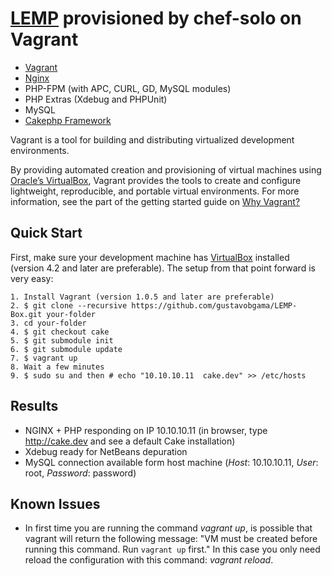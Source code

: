 # [LEMP](http://library.linode.com/lemp-guides) provisioned by chef-solo on Vagrant

* [Vagrant](http://vagrantup.com)
* [Nginx](http://wiki.nginx.org/Main)
* PHP-FPM (with APC, CURL, GD, MySQL modules)
* PHP Extras (Xdebug and PHPUnit)
* MySQL
* [Cakephp Framework](http://cakephp.org/)

Vagrant is a tool for building and distributing virtualized development environments.

By providing automated creation and provisioning of virtual machines using [Oracle’s VirtualBox](http://www.virtualbox.org),
Vagrant provides the tools to create and configure lightweight, reproducible, and portable
virtual environments. For more information, see the part of the getting started guide
on [Why Vagrant?](http://vagrantup.com/v1/docs/getting-started/why.html)

## Quick Start

First, make sure your development machine has [VirtualBox](http://www.virtualbox.org)
installed (version 4.2 and later are preferable). The setup from that point forward is very easy:

	1. Install Vagrant (version 1.0.5 and later are preferable)
	2. $ git clone --recursive https://github.com/gustavobgama/LEMP-Box.git your-folder
	3. cd your-folder
	4. $ git checkout cake
	5. $ git submodule init
	6. $ git submodule update
	7. $ vagrant up
	8. Wait a few minutes
	9. $ sudo su and then # echo "10.10.10.11  cake.dev" >> /etc/hosts

## Results

* NGINX + PHP responding on IP 10.10.10.11 (in browser, type http://cake.dev and see a default Cake installation)
* Xdebug ready for NetBeans depuration
* MySQL connection available form host machine (*Host*: 10.10.10.11, *User*: root, *Password*: password)

##  Known Issues

* In first time you are running the command *vagrant up*, is possible that vagrant will return the following message: "VM must be created before running this command. Run `vagrant up` first." In this case you only need reload the configuration with this command: *vagrant reload*.
